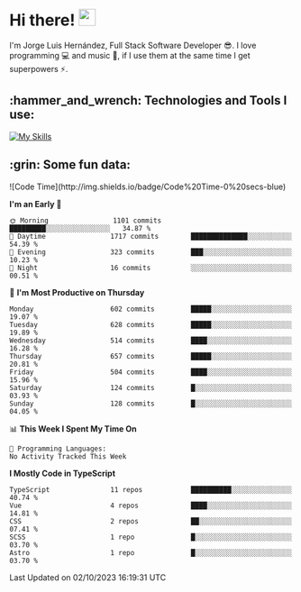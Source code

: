 <h1 align="left">
 <abc>
  <br>Hi there! <img src="https://user-images.githubusercontent.com/42378118/110234147-e3259600-7f4e-11eb-95be-0c4047144dea.gif" width="30"><br>
 </abc>
</h1>

I'm Jorge Luis Hernández, Full Stack Software Developer :sunglasses:. I love programming :computer: and music :musical_score:, if I use them at the same time I get superpowers :zap:. 


<h2 align="left">:hammer_and_wrench: Technologies and Tools I use:</h2>

[![My Skills](https://skillicons.dev/icons?i=js,ts,html,css,py,vue,react,next,nest,postgres,mysql)](https://skillicons.dev)

<h2 align="left">:grin: Some fun data:</h2>
<!--START_SECTION:waka-->
![Code Time](http://img.shields.io/badge/Code%20Time-0%20secs-blue)

**I'm an Early 🐤** 

```text
🌞 Morning                1101 commits        █████████░░░░░░░░░░░░░░░░   34.87 % 
🌆 Daytime                1717 commits        ██████████████░░░░░░░░░░░   54.39 % 
🌃 Evening                323 commits         ███░░░░░░░░░░░░░░░░░░░░░░   10.23 % 
🌙 Night                  16 commits          ░░░░░░░░░░░░░░░░░░░░░░░░░   00.51 % 
```
📅 **I'm Most Productive on Thursday** 

```text
Monday                   602 commits         █████░░░░░░░░░░░░░░░░░░░░   19.07 % 
Tuesday                  628 commits         █████░░░░░░░░░░░░░░░░░░░░   19.89 % 
Wednesday                514 commits         ████░░░░░░░░░░░░░░░░░░░░░   16.28 % 
Thursday                 657 commits         █████░░░░░░░░░░░░░░░░░░░░   20.81 % 
Friday                   504 commits         ████░░░░░░░░░░░░░░░░░░░░░   15.96 % 
Saturday                 124 commits         █░░░░░░░░░░░░░░░░░░░░░░░░   03.93 % 
Sunday                   128 commits         █░░░░░░░░░░░░░░░░░░░░░░░░   04.05 % 
```


📊 **This Week I Spent My Time On** 

```text
💬 Programming Languages: 
No Activity Tracked This Week
```

**I Mostly Code in TypeScript** 

```text
TypeScript               11 repos            ██████████░░░░░░░░░░░░░░░   40.74 % 
Vue                      4 repos             ████░░░░░░░░░░░░░░░░░░░░░   14.81 % 
CSS                      2 repos             ██░░░░░░░░░░░░░░░░░░░░░░░   07.41 % 
SCSS                     1 repo              █░░░░░░░░░░░░░░░░░░░░░░░░   03.70 % 
Astro                    1 repo              █░░░░░░░░░░░░░░░░░░░░░░░░   03.70 % 
```




 Last Updated on 02/10/2023 16:19:31 UTC
<!--END_SECTION:waka-->

